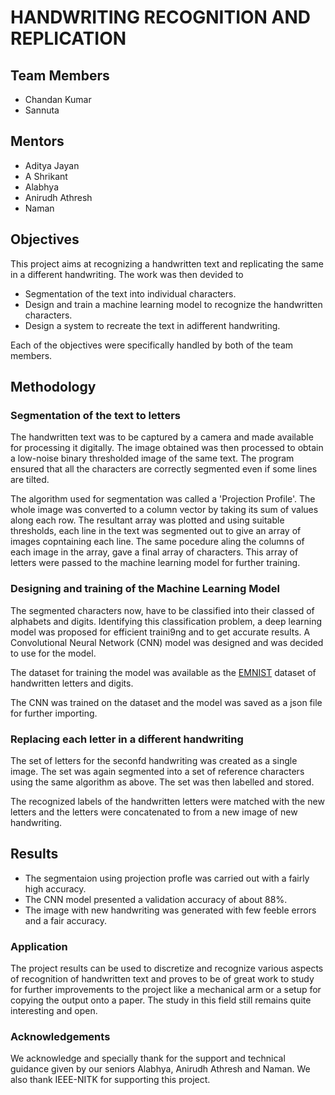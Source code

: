 # HANDWRITING RECOGNITION AND REPLICATION
## Team Members

* Chandan Kumar
* Sannuta

## Mentors

* Aditya Jayan
* A Shrikant
* Alabhya
* Anirudh Athresh
* Naman

## Objectives

This project aims at recognizing a handwritten text and replicating the same in a different handwriting. The work was then devided to
* Segmentation of the text into individual characters.
* Design and train a machine learning model to recognize the handwritten characters.
* Design a system to recreate the text in adifferent handwriting.

Each of the objectives were specifically handled by both of the team members.

## Methodology

### Segmentation of the text to letters

The handwritten text was to be captured by a camera and made available for processing it digitally. The image obtained was then processed to obtain a 
low-noise binary thresholded image of the same text. The program ensured that all the characters are correctly segmented even if some lines are tilted.

The algorithm used for segmentation was called a 'Projection  Profile'. The whole image was converted to a column vector by taking its sum of values
along each row. The resultant array was plotted and using suitable thresholds, each line in the text was segmented out to give an array of images copntaining each line.
The same pocedure aling the columns of each image in the array, gave a final array of characters. This array of letters were passed to the machine learning model for further training.

### Designing and training of the Machine Learning Model

The segmented characters now, have to be classified into their classed of alphabets and digits. Identifying this classification problem, a deep learning model was 
proposed for efficient traini9ng and to get accurate results. A Convolutional Neural Network (CNN) model was designed and was decided to use for the model.

The dataset for training the model was available as the [EMNIST](https://www.nist.gov/itl/products-and-services/emnist-dataset)
dataset of handwritten letters and digits. 

The CNN was trained on the dataset and the model was saved as a json file for further importing.

### Replacing each letter in a different handwriting

The set of letters for the seconfd handwriting was created as a single image. The set was again segmented into a set of reference characters
using the same algorithm as above. The set was then labelled and stored.

The recognized labels of the handwritten letters were matched with the new letters and the letters were concatenated to from a new image
 of new handwriting.
 
 ## Results
 
 * The segmentaion using projection profle was carried out with a fairly high accuracy.
 * The CNN model presented a validation accuracy of about 88%.
 * The image with new handwriting was generated with few feeble errors and a fair accuracy.
 
 ### Application
 
 The project results can be used to discretize and recognize various aspects of recognition of handwritten text and proves to be of great work to study
 for further improvements to the project like a mechanical arm or a setup for copying the output onto a paper. The study in this field still remains quite interesting and open.

### Acknowledgements

We acknowledge and specially thank for the support and technical guidance given by our seniors Alabhya, Anirudh Athresh and Naman. We also thank IEEE-NITK for supporting
this project.
